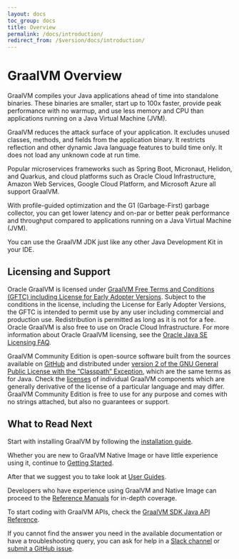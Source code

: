 ```yaml
---
layout: docs
toc_group: docs
title: Overview
permalink: /docs/introduction/
redirect_from: /$version/docs/introduction/
---
```


# GraalVM Overview

GraalVM compiles your Java applications ahead of time into standalone binaries. 
These binaries are smaller, start up to 100x faster, provide peak performance with no warmup, and use less memory and CPU than applications running on a Java Virtual Machine (JVM).

GraalVM reduces the attack surface of your application. 
It excludes unused classes, methods, and fields from the application binary.
It restricts reflection and other dynamic Java language features to build time only. 
It does not load any unknown code at run time.

Popular microservices frameworks such as Spring Boot, Micronaut, Helidon, and Quarkus, and cloud platforms such as Oracle Cloud Infrastructure, Amazon Web Services, Google Cloud Platform, and Microsoft Azure all support GraalVM.

With profile-guided optimization and the G1 (Garbage-First) garbage collector, you can get lower latency and on-par or better peak performance and throughput compared to applications running on a Java Virtual Machine (JVM).

You can use the GraalVM JDK just like any other Java Development Kit in your IDE.

## Licensing and Support

Oracle GraalVM is licensed under [GraalVM Free Terms and Conditions (GFTC) including License for Early Adopter Versions](https://www.oracle.com/downloads/licenses/graal-free-license.html).
Subject to the conditions in the license, including the License for Early Adopter Versions, the GFTC is intended to permit use by any user including commercial and production use. Redistribution is permitted as long as it is not for a fee.
Oracle GraalVM is also free to use on Oracle Cloud Infrastructure.
For more information about Oracle GraalVM licensing, see the [Oracle Java SE Licensing FAQ](https://www.oracle.com/java/technologies/javase/jdk-faqs.html#GraalVM-licensing).

GraalVM Community Edition is open-source software built from the sources available on [GitHub](https://github.com/oracle/graal) and distributed under [version 2 of the GNU General Public License with the “Classpath” Exception](https://github.com/oracle/graal/blob/master/LICENSE), which are the same terms as for Java.
Check the [licenses](https://github.com/oracle/graal#license) of individual GraalVM components which are generally derivative of the license of a particular language and may differ.
GraalVM Community Edition is free to use for any purpose and comes with no strings attached, but also no guarantees or support.

## What to Read Next

Start with installing GraalVM by following the [installation guide](getting-started/graalvm-community/get-started-graalvm-community.md).

Whether you are new to GraalVM Native Image or have little experience using it, continue to [Getting Started](reference-manual/native-image/README.md).

After that we suggest you to take look at [User Guides](reference-manual/native-image/guides/guides.md).

Developers who have experience using GraalVM and Native Image can proceed to the [Reference Manuals](reference-manual/reference-manuals.md) for in-depth coverage.

To start coding with GraalVM APIs, check the [GraalVM SDK Java API Reference](http://www.graalvm.org/sdk/javadoc).

If you cannot find the answer you need in the available documentation or have a troubleshooting query, you can ask for help in a [Slack channel](/slack-invitation/) or [submit a GitHub issue](https://github.com/oracle/graal/issues).
